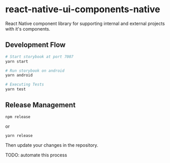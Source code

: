 # react-native-ui-components-native
React Native component library for supporting internal and external projects with it's components.
## Development Flow

```bash
# Start storybook at port 7007
yarn start

# Run storybook on android
yarn android

# Executing Tests
yarn test

```

## Release Management
```
npm release
```
or
```
yarn release
```

Then update your changes in the repository. 

TODO: automate this process
